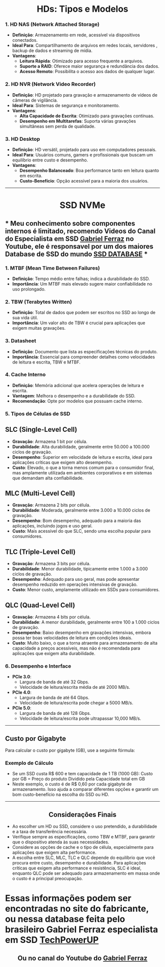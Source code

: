 <div align="center">

# HDs: Tipos e Modelos

</div>

### 1. HD NAS (Network Attached Storage)
- **Definição**: Armazenamento em rede, acessível via dispositivos conectados.
- **Ideal Para**: Compartilhamento de arquivos em redes locais, servidores , backup de dados e streaming de mídia.
- **Vantagens**:
  - **Leitura Rápida**: Otimizado para acesso frequente a arquivos.
  - **Suporte a RAID**: Oferece maior segurança e redundância dos dados.
  - **Acesso Remoto**: Possibilita o acesso aos dados de qualquer lugar.

### 2. HD NVR (Network Video Recorder)
- **Definição**: HD projetado para gravação e armazenamento de vídeos de câmeras de vigilância.
- **Ideal Para**: Sistemas de segurança e monitoramento.
- **Vantagens**:
  - **Alta Capacidade de Escrita**: Otimizado para gravações contínuas.
  - **Desempenho em Multitarefas**: Suporta várias gravações simultâneas sem perda de qualidade.

### 3. HD Desktop
- **Definição**: HD versátil, projetado para uso em computadores pessoais.
- **Ideal Para**: Usuários comuns, gamers e profissionais que buscam um equilíbrio entre custo e desempenho.
- **Vantagens**:
  - **Desempenho Balanceado**: Boa performance tanto em leitura quanto em escrita.
  - **Custo-Benefício**: Opção acessível para a maioria dos usuários.

---

<div align="center">

# SSD NVMe 

</div>

## * Meu conhecimento sobre componentes internos é limitado, recomendo Videos do Canal do Especialista em SSD [Gabriel Ferraz](https://www.youtube.com/@gabrielferrazdetetivehardware) no Youtube, ele é responsavel por um dos maiores Database de SSD do mundo [SSD DATABASE](https://www.techpowerup.com/ssd-specs/) *

### 1. MTBF (Mean Time Between Failures)
- **Definição**: Tempo médio entre falhas; indica a durabilidade do SSD.
- **Importância**: Um MTBF mais elevado sugere maior confiabilidade no uso prolongado.

### 2. TBW (Terabytes Written)
- **Definição**: Total de dados que podem ser escritos no SSD ao longo de sua vida útil.
- **Importância**: Um valor alto de TBW é crucial para aplicações que exigem muitas gravações.

### 3. Datasheet
- **Definição**: Documento que lista as especificações técnicas do produto.
- **Importância**: Essencial para compreender detalhes como velocidades de leitura e escrita, TBW e MTBF.

### 4. Cache Interno
- **Definição**: Memória adicional que acelera operações de leitura e escrita.
- **Vantagem**: Melhora o desempenho e a durabilidade do SSD.
- **Recomendação**: Opte por modelos que possuam cache interno.

### 5. Tipos de Células de SSD

## SLC (Single-Level Cell)
- **Gravação**: Armazena 1 bit por célula.
- **Durabilidade**: Alta durabilidade, geralmente entre 50.000 a 100.000 ciclos de gravação.
- **Desempenho**: Superior em velocidade de leitura e escrita, ideal para aplicações críticas que exigem alto desempenho.
- **Custo**: Elevado, o que a torna menos comum para o consumidor final, mas amplamente utilizada em ambientes corporativos e em sistemas que demandam alta confiabilidade.

## MLC (Multi-Level Cell)
- **Gravação**: Armazena 2 bits por célula.
- **Durabilidade**: Moderada, geralmente entre 3.000 a 10.000 ciclos de gravação.
- **Desempenho**: Bom desempenho, adequado para a maioria das aplicações, incluindo jogos e uso geral.
- **Custo**: Mais acessível do que SLC, sendo uma escolha popular para consumidores.

## TLC (Triple-Level Cell)
- **Gravação**: Armazena 3 bits por célula.
- **Durabilidade**: Menor durabilidade, tipicamente entre 1.000 a 3.000 ciclos de gravação.
- **Desempenho**: Adequado para uso geral, mas pode apresentar desempenho reduzido em operações intensivas de gravação.
- **Custo**: Menor custo, amplamente utilizado em SSDs para consumidores.

## QLC (Quad-Level Cell)
- **Gravação**: Armazena 4 bits por célula.
- **Durabilidade**: A menor durabilidade, geralmente entre 100 a 1.000 ciclos de gravação.
- **Desempenho**: Baixo desempenho em gravações intensivas, embora possa ter boas velocidades de leitura em condições ideais.
- **Custo**: Muito baixo, o que a torna atraente para armazenamento de alta capacidade a preços acessíveis, mas não é recomendada para aplicações que exigem alta durabilidade.


### 6. Desempenho e Interface
- **PCIe 3.0**: 
  - Largura de banda de até 32 Gbps.
  - Velocidade de leitura/escrita média de até 2000 MB/s.
- **PCIe 4.0**: 
  - Largura de banda de até 64 Gbps.
  - Velocidade de leitura/escrita pode chegar a 5000 MB/s.
- **PCIe 5.0**: 
  - Largura de banda de até 128 Gbps.
  - Velocidade de leitura/escrita pode ultrapassar 10,000 MB/s.

---

## Custo por Gigabyte
Para calcular o custo por gigabyte (GB), use a seguinte fórmula:

### Exemplo de Cálculo
- Se um SSD custa R$ 600 e tem capacidade de 1 TB (1000 GB): Custo por GB = Preço do produto Dividido pela Capacidade total em GB
- Neste exemplo, o custo é de R$ 0,60 por cada gigabyte de armazenamento. Isso ajuda a comparar diferentes opções e garantir um bom custo-benefício na escolha do SSD ou HD.

---

<div align="center">

## Considerações Finais

</div>

- Ao escolher um HD ou SSD, considere o uso pretendido, a durabilidade e a taxa de transferência necessária.
- Verifique sempre as especificações, como TBW e MTBF, para garantir que o dispositivo atenda às suas necessidades.
- Considere as opções de cache e o tipo de célula, especialmente para aplicações que exigem alta performance.
- A escolha entre SLC, MLC, TLC e QLC depende do equilíbrio que você procura entre custo, desempenho e durabilidade.
Para aplicações críticas que exigem alta performance e resistência, SLC é ideal, enquanto QLC pode ser adequado para armazenamento em massa onde o custo é a principal preocupação.

# Essas informações podem ser encontradas no site do fabricante, ou nessa database feita pelo brasileiro Gabriel Ferraz especialista em SSD [TechPowerUP](https://www.techpowerup.com/ssd-specs/)

<div align="center">

## Ou no canal do Youtube do [Gabriel Ferraz](https://www.youtube.com/@gabrielferrazdetetivehardware)

</div> 

